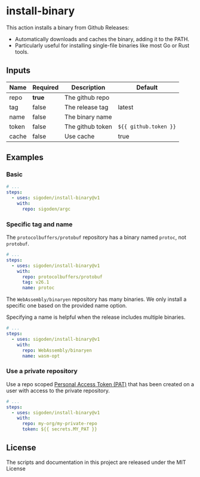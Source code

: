 # install-binary

This action installs a binary from Github Releases:

- Automatically downloads and caches the binary, adding it to the PATH.
- Particularly useful for installing single-file binaries like most Go or Rust tools.      

## Inputs

| Name  | Required | Description      | Default               |
| ----- | -------- | ---------------- | --------------------- |
| repo  | **true** | The github repo  |                       |
| tag   | false    | The release tag  | latest                |
| name  | false    | The binary name  |                       |
| token | false    | The github token | `${{ github.token }}` |
| cache | false    | Use cache        | true                  |

## Examples

### Basic 

```yaml
# ...
steps:
  - uses: sigoden/install-binary@v1
    with:
      repo: sigoden/argc
```

### Specific tag and name

The `protocolbuffers/protobuf` repository has a binary named `protoc`, not `protobuf`.

```yaml
# ...
steps:
  - uses: sigoden/install-binary@v1
    with:
      repo: protocolbuffers/protobuf
      tag: v26.1
      name: protoc
```

The `WebAssembly/binaryen` repository has many binaries.  We only install a specific one based on the provided name option.

Specifying a name is helpful when the release includes multiple binaries.

```yaml
# ...
steps:
  - uses: sigoden/install-binary@v1
    with:
      repo: WebAssembly/binaryen
      name: wasm-opt
```

### Use a private repository
Use a repo scoped [Personal Access Token (PAT)](https://docs.github.com/en/authentication/keeping-your-account-and-data-secure/managing-your-personal-access-tokens) that has been created on a user with access to the private repository.

```yaml
# ...
steps:
  - uses: sigoden/install-binary@v1
    with:
      repo: my-org/my-private-repo
      token: ${{ secrets.MY_PAT }}
```

## License

The scripts and documentation in this project are released under the MIT License